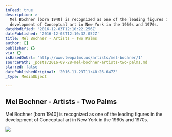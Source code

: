 ```yaml
---
inFeed: true
description: >-
  Mel Bochner [born 1940] is recognized as one of the leading figures in the
  development of Conceptual art in New York in the 1960s and 1970s.
dateModified: '2016-12-03T12:10:22.256Z'
datePublished: '2016-12-03T12:10:32.052Z'
title: Mel Bochner - Artists - Two Palms
author: []
publisher: {}
via: {}
isBasedOnUrl: 'http://www.twopalms.us/artists/mel-bochner/1'
sourcePath: _posts/2016-09-28-mel-bochner-artists-two-palms.md
starred: false
datePublishedOriginal: '2016-11-23T11:40:26.647Z'
_type: MediaObject

---
```

<article style=""><h1>Mel Bochner - Artists - Two Palms</h1><p>Mel Bochner [born 1940] is recognized as one of the leading figures in the development of Conceptual art in New York in the 1960s and 1970s.</p><img src="http://images.twopalms.us/www_twopalms_us/MB4981_Chuckle_email1.jpg" /></article>